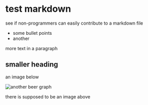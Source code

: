 # test markdown

see if non-programmers can easily contribute to a markdown file

- some bullet points
- another   

more text in a paragraph

## smaller heading

an image below

![another beer graph](https://bucketeer-ab16f919-7177-4cd1-8ed7-e4d89cd16dea.s3.amazonaws.com/public/images/1044_jwxjfcoc.png)

there is supposed to be an image above

